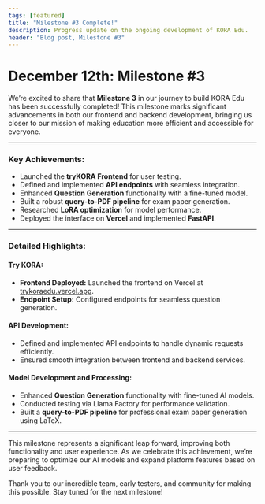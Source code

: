 ```yaml
---
tags: [featured]
title: "Milestone #3 Complete!"
description: Progress update on the ongoing development of KORA Edu.
header: "Blog post, Milestone #3"
---
```


# December 12th: Milestone #3

We’re excited to share that **Milestone 3** in our journey to build KORA Edu has been successfully completed! This milestone marks significant advancements in both our frontend and backend development, bringing us closer to our mission of making education more efficient and accessible for everyone.

---

### Key Achievements:
- Launched the **tryKORA Frontend** for user testing.
- Defined and implemented **API endpoints** with seamless integration.
- Enhanced **Question Generation** functionality with a fine-tuned model.
- Built a robust **query-to-PDF pipeline** for exam paper generation.
- Researched **LoRA optimization** for model performance.
- Deployed the interface on **Vercel** and implemented **FastAPI**.

---

### Detailed Highlights:

#### **Try KORA:**
- **Frontend Deployed:** Launched the frontend on Vercel at [trykoraedu.vercel.app](http://trykoraedu.vercel.app).
- **Endpoint Setup:** Configured endpoints for seamless question generation.

#### **API Development:**
- Defined and implemented API endpoints to handle dynamic requests efficiently.
- Ensured smooth integration between frontend and backend services.

#### **Model Development and Processing:**
- Enhanced **Question Generation** functionality with fine-tuned AI models.
- Conducted testing via Llama Factory for performance validation.
- Built a **query-to-PDF pipeline** for professional exam paper generation using LaTeX.

---

This milestone represents a significant leap forward, improving both functionality and user experience. As we celebrate this achievement, we’re preparing to optimize our AI models and expand platform features based on user feedback.

Thank you to our incredible team, early testers, and community for making this possible. Stay tuned for the next milestone!

